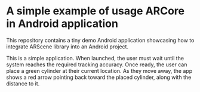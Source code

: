 # A simple example of usage ARCore in Android application

This repository contains a tiny demo Android application showcasing how to integrate ARScene library into an Android project.

This is a simple application. When launched, the user must wait until the system reaches the required tracking accuracy. Once ready, the user can place a green cylinder at their current location. As they move away, the app shows a red arrow pointing back toward the placed cylinder, along with the distance to it.
